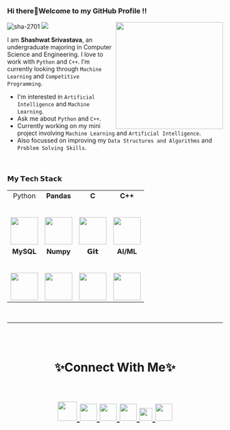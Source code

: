 ### Hi there👋Welcome to my GitHub Profile !!

<p>
<img src='https://media1.giphy.com/media/du3J3cXyzhj75IOgvA/giphy.gif?cid=790b761115d6247dc13583df08ac21dcf3c828317cfc37a8&rid=giphy.gif&ct=g' align="right" width=250>
</p>
<img src="https://komarev.com/ghpvc/?username=sha-2701&label=Profile%20views&color=0e75b6&style=flat" alt="sha-2701">
<img src='https://img.shields.io/badge/AI/ML%20Enthusiast-555555?style=for-the-badge&logoColor=white'>

I am **Shashwat Srivastava**, an undergraduate majoring in Computer Science and Engineering. I love to work with `Python` and `C++`. I’m currently looking through `Machine Learning` and `Competitive Programming`.

- I'm interested in `Artificial Intelligence` and `Machine Learning`.
- Ask me about `Python` and `C++`.
- Currently working on my mini project involving `Machine Learning` and `Artificial Intelligence`.
- Also focussed on improving my `Data Structures and Algorithms` and `Problem Solving Skills`.
<br>

### 𝗠𝘆 𝗧𝗲𝗰h 𝗦𝘁𝗮𝗰𝗸

<table>
  <tbody>
    <tr valign="top">
      <td width="25%" align="center">
        <span>Python</span><br><br><br>
        <img height="64px" src="https://cdn4.iconfinder.com/data/icons/logos-and-brands/512/267_Python_logo-128.png">
      </td>
      <td width="25%" align="center">
        <span><strong>Pandas</span><br><br><br>
        <img height="64px" src="https://i.pinimg.com/originals/28/ce/bf/28cebfa3c75ff7815999b0c81a826af6.jpg">
      </td>
      <td width="25%" align="center">
        <span><strong>C</span><br><br><br>
        <img height="64px" src="https://cdn.iconscout.com/icon/free/png-512/c-programming-569564.png">
      </td>
      <td width="25%" align="center">
        <span><strong>C++</strong>
        </span><br><br><br>
        <img height="64px" src="https://www.freeiconspng.com/thumbs/c-logo-icon/c--logo-icon-0.png">
      </td>
    </tr>
    <tr valign="top">
      <td width="25%" align="center">
        <span><strong>MySQL</strong>
        </span><br><br><br>
        <img height="64px" src="https://www.vectorlogo.zone/logos/mysql/mysql-ar21.svg">
      </td>
      <td width="25%" align="center">
        <span><strong>Numpy</strong>
        </span><br><br><br>
        <img height="64px" src="https://user-images.githubusercontent.com/1217238/65354639-dd928f80-dba4-11e9-833b-bc3e8c6a737d.png">
      </td>
      <td width="25%" align="center">
        <span>𝗚𝗶𝘁</span><br><br><br>
        <img height="64px" src="https://cdn.svgporn.com/logos/git-icon.svg">
      </td>
      <td width="25%" align="center">
        <span><strong>AI/ML</span><br><br><br>
        <img height="64px" src="https://encrypted-tbn0.gstatic.com/images?q=tbn:ANd9GcS12wy73DSXlEQeMdnjKbsbBLOfvmvH-bQgNw&usqp=CAU">
      </td>
    </tr>
  </tbody>
</table>
<br>

<div align = "center">

<hr>
    
<br></br>
</div>  


<p>
  <h1 align=center>✨Connect With Me✨
<p align="centre">
  <br/> 
<a href="www.linkedin.com/in/shashwatsrivastava02">
<img src="https://img.icons8.com/color/512/linkedin-circled.png" width=45>
</a>
<a href="https://www.instagram.com/shashwat_sri_/">
<img src="https://cdn-icons-png.flaticon.com/512/1384/1384063.png" width=40>
</a>
<a href="https://twitter.com/Shashwat_19800/">
<img src="https://user-images.githubusercontent.com/96302417/199981578-e5ea0f63-a2be-4d09-9de2-070e083948e7.png" width=40>
</a>
 <a href="https://www.hackerrank.com/2101641530134_ml">
  <img src="https://raw.githubusercontent.com/rahuldkjain/github-profile-readme-generator/master/src/images/icons/Social/hackerrank.svg" width=40>
</a>
<a href="https://leetcode.com/sha29800/">
  <img src="https://raw.githubusercontent.com/rahuldkjain/github-profile-readme-generator/master/src/images/icons/Social/leet-code.svg" width=30>
</a>
<a href="https://www.codechef.com/users/shashwat_sri">
  <img src="https://user-images.githubusercontent.com/96302417/199996172-775b3d9f-bba1-4753-a5c9-19716c20255a.png" width=40>
</a>
    </p>
    </h1>
    </p>

